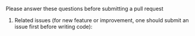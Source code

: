 Please answer these questions before submitting a pull request

1. Related issues (for new feature or improvement, one should submit an issue first before writing code):


